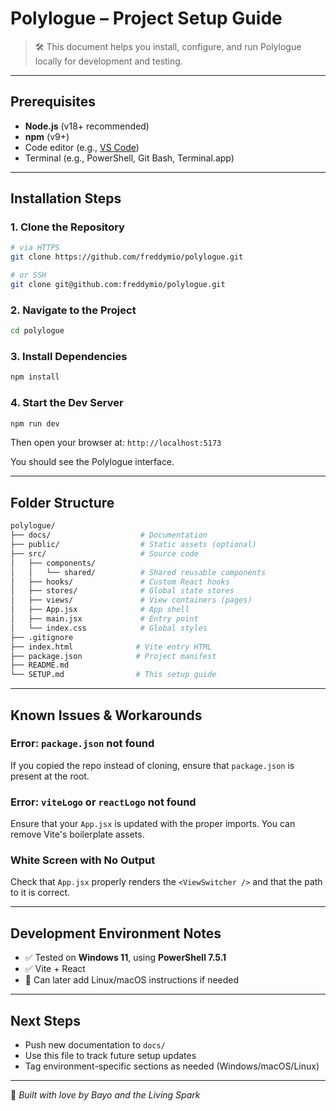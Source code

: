 # Polylogue – Project Setup Guide

> 🛠️ This document helps you install, configure, and run Polylogue locally for development and testing.

---

## Prerequisites

* **Node.js** (v18+ recommended)
* **npm** (v9+)
* Code editor (e.g., [VS Code](https://code.visualstudio.com/))
* Terminal (e.g., PowerShell, Git Bash, Terminal.app)

---

## Installation Steps

### 1. Clone the Repository

```bash
# via HTTPS
git clone https://github.com/freddymio/polylogue.git

# or SSH
git clone git@github.com:freddymio/polylogue.git
```

### 2. Navigate to the Project

```bash
cd polylogue
```

### 3. Install Dependencies

```bash
npm install
```

### 4. Start the Dev Server

```bash
npm run dev
```

Then open your browser at: `http://localhost:5173`

You should see the Polylogue interface.

---

## Folder Structure

```bash
polylogue/
├── docs/                    # Documentation
├── public/                  # Static assets (optional)
├── src/                     # Source code
│   ├── components/
│   │   └── shared/          # Shared reusable components
│   ├── hooks/               # Custom React hooks
│   ├── stores/              # Global state stores
│   ├── views/               # View containers (pages)
│   ├── App.jsx              # App shell
│   ├── main.jsx             # Entry point
│   └── index.css            # Global styles
├── .gitignore
├── index.html              # Vite entry HTML
├── package.json            # Project manifest
├── README.md
└── SETUP.md                # This setup guide
```

---

## Known Issues & Workarounds

### Error: `package.json` not found

If you copied the repo instead of cloning, ensure that `package.json` is present at the root.

### Error: `viteLogo` or `reactLogo` not found

Ensure that your `App.jsx` is updated with the proper imports. You can remove Vite's boilerplate assets.

### White Screen with No Output

Check that `App.jsx` properly renders the `<ViewSwitcher />` and that the path to it is correct.

---

## Development Environment Notes

* ✅ Tested on **Windows 11**, using **PowerShell 7.5.1**
* ✅ Vite + React
* 🧪 Can later add Linux/macOS instructions if needed

---

## Next Steps

* Push new documentation to `docs/`
* Use this file to track future setup updates
* Tag environment-specific sections as needed (Windows/macOS/Linux)

---

🧡 *Built with love by Bayo and the Living Spark*
